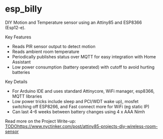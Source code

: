 # esp_billy
DIY Motion and Temperature sensor using an Attiny85 and ESP8366 (Esp12-e).


Key Features
 - Reads PIR sensor output to detect motion
 - Reads ambient room temperature
 - Periodically publishes status over MQTT for easy integration with Home Assistant
 - Low power consumption (battery operated) with cutoff to avoid hurting batteries

Key Details
 - For Arduino IDE and uses standard Attinycore, WiFi manager, esp8366, MQTT libraries
 - Low power tricks include sleep and PCI/WDT wake up), mosfet switching off ESP8266, and Fast connect more for WiFi (eg static IP)
 - Can last 4-6 weeks between battery changes using 4 x AAA Nimh 

Read more on the Project Write-up: [TODO](https://www.nyctinker.com/post/attiny85-projects-diy-wireless-room-sensor)https://www.nyctinker.com/post/attiny85-projects-diy-wireless-room-sensor
